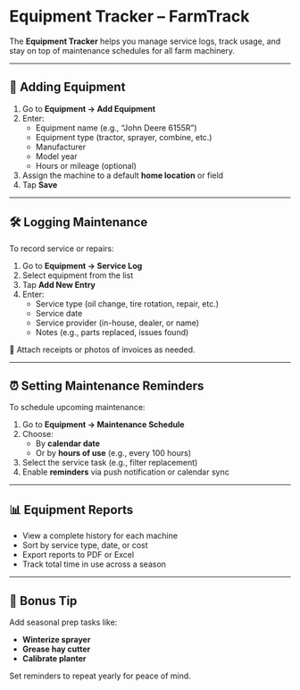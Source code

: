 # Equipment Tracker – FarmTrack

The **Equipment Tracker** helps you manage service logs, track usage, and stay on top of maintenance schedules for all farm machinery.

---

## 🚜 Adding Equipment

1. Go to **Equipment → Add Equipment**
2. Enter:
   - Equipment name (e.g., “John Deere 6155R”)
   - Equipment type (tractor, sprayer, combine, etc.)
   - Manufacturer
   - Model year
   - Hours or mileage (optional)
3. Assign the machine to a default **home location** or field
4. Tap **Save**

---

## 🛠 Logging Maintenance

To record service or repairs:

1. Go to **Equipment → Service Log**
2. Select equipment from the list
3. Tap **Add New Entry**
4. Enter:
   - Service type (oil change, tire rotation, repair, etc.)
   - Service date
   - Service provider (in-house, dealer, or name)
   - Notes (e.g., parts replaced, issues found)

📝 Attach receipts or photos of invoices as needed.

---

## ⏰ Setting Maintenance Reminders

To schedule upcoming maintenance:

1. Go to **Equipment → Maintenance Schedule**
2. Choose:
   - By **calendar date**
   - Or by **hours of use** (e.g., every 100 hours)
3. Select the service task (e.g., filter replacement)
4. Enable **reminders** via push notification or calendar sync

---

## 📊 Equipment Reports

- View a complete history for each machine
- Sort by service type, date, or cost
- Export reports to PDF or Excel
- Track total time in use across a season

---

## 🧼 Bonus Tip

Add seasonal prep tasks like:
- **Winterize sprayer**
- **Grease hay cutter**
- **Calibrate planter**

Set reminders to repeat yearly for peace of mind.

